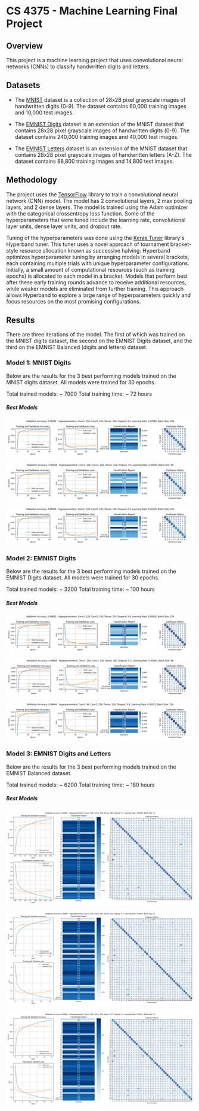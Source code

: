 # CS 4375 - Machine Learning Final Project

## Overview

This project is a machine learning project that uses convolutional neural networks (CNNs) to classify handwritten digits and letters.

## Datasets

- The [MNIST](https://www.tensorflow.org/datasets/catalog/mnist) dataset is a collection of 28x28 pixel grayscale images of handwritten digits (0-9). The dataset contains 60,000 training images and 10,000 test images.

- The [EMNIST Digits](https://www.tensorflow.org/datasets/catalog/emnist) dataset is an extension of the MNIST dataset that contains 28x28 pixel grayscale images of handwritten digits (0-9). The dataset contains 240,000 training images and 40,000 test images.

- The [EMNIST Letters](https://www.tensorflow.org/datasets/catalog/emnist) dataset is an extension of the MNIST dataset that contains 28x28 pixel grayscale images of handwritten letters (A-Z). The dataset contains 88,800 training images and 14,800 test images.

## Methodology

The project uses the [TensorFlow](https://www.tensorflow.org/) library to train a convolutional neural network (CNN) model. The model has 2 convolutional layers, 2 max pooling layers, and 2 dense layers. The model is trained using the Adam optimizer with the categorical crossentropy loss function. Some of the hyperparameters that were tuned include the learning rate, convolutional layer units, dense layer units, and dropout rate.

Tuning of the hyperparameters was done using the [Keras Tuner](https://keras-team.github.io/keras-tuner/) library's Hyperband tuner. This tuner uses a novel approach of tournament bracket-style resource allocation known as successive halving. Hyperband optimizes hyperparameter tuning by arranging models in several brackets, each containing multiple trials with unique hyperparameter configurations. Initially, a small amount of computational resources (such as training epochs) is allocated to each model in a bracket. Models that perform best after these early training rounds advance to receive additional resources, while weaker models are eliminated from further training. This approach allows Hyperband to explore a large range of hyperparameters quickly and focus resources on the most promising configurations.

## Results

There are three iterations of the model. The first of which was trained on the MNIST digits dataset, the second on the EMNIST Digits dataset, and the third on the EMNIST Balanced (digits and letters) dataset.

### Model 1: MNIST Digits

Below are the results for the 3 best performing models trained on the MNIST digits dataset. All models were trained for 30 epochs.

Total trained models: ~ 7000
Total training time: ~ 72 hours

##### Best Models

![](./results/mnist/best-1.png)

![](./results/mnist/best-2.png)

![](./results/mnist/best-3.png)


### Model 2: EMNIST Digits

Below are the results for the 3 best performing models trained on the EMNIST Digits dataset. All models were trained for 30 epochs.

Total trained models: ~ 3200
Total training time: ~ 100 hours

##### Best Models

![](./results/emnist-digits/best-1.png)

![](./results/emnist-digits/best-2.png)

![](./results/emnist-digits/best-3.png)


### Model 3: EMNIST Digits and Letters

Below are the results for the 3 best performing models trained on the EMNIST Balanced dataset.

Total trained models: ~ 6200
Total training time: ~ 180 hours

##### Best Models

![](./results/emnist-balanced/best-1.png)

![](./results/emnist-balanced/best-2.png)

![](./results/emnist-balanced/best-3.png)
